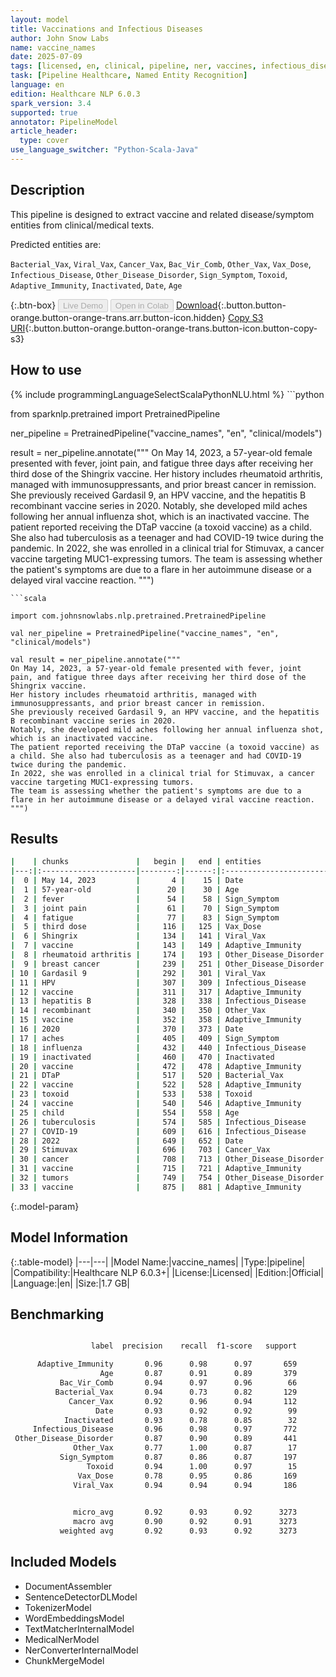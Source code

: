 ```yaml
---
layout: model
title: Vaccinations and Infectious Diseases
author: John Snow Labs
name: vaccine_names
date: 2025-07-09
tags: [licensed, en, clinical, pipeline, ner, vaccines, infectious_diseases]
task: [Pipeline Healthcare, Named Entity Recognition]
language: en
edition: Healthcare NLP 6.0.3
spark_version: 3.4
supported: true
annotator: PipelineModel
article_header:
  type: cover
use_language_switcher: "Python-Scala-Java"
---
```


## Description

This pipeline is designed to extract vaccine and related disease/symptom entities from clinical/medical texts. 

Predicted entities are:


`Bacterial_Vax`, `Viral_Vax`, `Cancer_Vax`, `Bac_Vir_Comb`, `Other_Vax`, `Vax_Dose`, `Infectious_Disease`, `Other_Disease_Disorder`, `Sign_Symptom`, `Toxoid`, `Adaptive_Immunity`, `Inactivated`, `Date`, `Age`

{:.btn-box}
<button class="button button-orange" disabled>Live Demo</button>
<button class="button button-orange" disabled>Open in Colab</button>
[Download](https://s3.amazonaws.com/auxdata.johnsnowlabs.com/clinical/models/vaccine_names_en_6.0.3_3.4_1752074827939.zip){:.button.button-orange.button-orange-trans.arr.button-icon.hidden}
[Copy S3 URI](s3://auxdata.johnsnowlabs.com/clinical/models/vaccine_names_en_6.0.3_3.4_1752074827939.zip){:.button.button-orange.button-orange-trans.button-icon.button-copy-s3}

## How to use



<div class="tabs-box" markdown="1">
{% include programmingLanguageSelectScalaPythonNLU.html %}
```python

from sparknlp.pretrained import PretrainedPipeline

ner_pipeline = PretrainedPipeline("vaccine_names", "en", "clinical/models")

result = ner_pipeline.annotate("""
On May 14, 2023, a 57-year-old female presented with fever, joint pain, and fatigue three days after receiving her third dose of the Shingrix vaccine. 
Her history includes rheumatoid arthritis, managed with immunosuppressants, and prior breast cancer in remission. 
She previously received Gardasil 9, an HPV vaccine, and the hepatitis B recombinant vaccine series in 2020. 
Notably, she developed mild aches following her annual influenza shot, which is an inactivated vaccine. 
The patient reported receiving the DTaP vaccine (a toxoid vaccine) as a child. She also had tuberculosis as a teenager and had COVID-19 twice during the pandemic. 
In 2022, she was enrolled in a clinical trial for Stimuvax, a cancer vaccine targeting MUC1-expressing tumors. 
The team is assessing whether the patient's symptoms are due to a flare in her autoimmune disease or a delayed viral vaccine reaction. 
""")

```
```scala

import com.johnsnowlabs.nlp.pretrained.PretrainedPipeline

val ner_pipeline = PretrainedPipeline("vaccine_names", "en", "clinical/models")

val result = ner_pipeline.annotate("""
On May 14, 2023, a 57-year-old female presented with fever, joint pain, and fatigue three days after receiving her third dose of the Shingrix vaccine. 
Her history includes rheumatoid arthritis, managed with immunosuppressants, and prior breast cancer in remission. 
She previously received Gardasil 9, an HPV vaccine, and the hepatitis B recombinant vaccine series in 2020. 
Notably, she developed mild aches following her annual influenza shot, which is an inactivated vaccine. 
The patient reported receiving the DTaP vaccine (a toxoid vaccine) as a child. She also had tuberculosis as a teenager and had COVID-19 twice during the pandemic. 
In 2022, she was enrolled in a clinical trial for Stimuvax, a cancer vaccine targeting MUC1-expressing tumors. 
The team is assessing whether the patient's symptoms are due to a flare in her autoimmune disease or a delayed viral vaccine reaction. 
""")

```
</div>

## Results

```bash
|    | chunks               |   begin |   end | entities               |
|---:|:---------------------|--------:|------:|:-----------------------|
|  0 | May 14, 2023         |       4 |    15 | Date                   |
|  1 | 57-year-old          |      20 |    30 | Age                    |
|  2 | fever                |      54 |    58 | Sign_Symptom           |
|  3 | joint pain           |      61 |    70 | Sign_Symptom           |
|  4 | fatigue              |      77 |    83 | Sign_Symptom           |
|  5 | third dose           |     116 |   125 | Vax_Dose               |
|  6 | Shingrix             |     134 |   141 | Viral_Vax              |
|  7 | vaccine              |     143 |   149 | Adaptive_Immunity      |
|  8 | rheumatoid arthritis |     174 |   193 | Other_Disease_Disorder |
|  9 | breast cancer        |     239 |   251 | Other_Disease_Disorder |
| 10 | Gardasil 9           |     292 |   301 | Viral_Vax              |
| 11 | HPV                  |     307 |   309 | Infectious_Disease     |
| 12 | vaccine              |     311 |   317 | Adaptive_Immunity      |
| 13 | hepatitis B          |     328 |   338 | Infectious_Disease     |
| 14 | recombinant          |     340 |   350 | Other_Vax              |
| 15 | vaccine              |     352 |   358 | Adaptive_Immunity      |
| 16 | 2020                 |     370 |   373 | Date                   |
| 17 | aches                |     405 |   409 | Sign_Symptom           |
| 18 | influenza            |     432 |   440 | Infectious_Disease     |
| 19 | inactivated          |     460 |   470 | Inactivated            |
| 20 | vaccine              |     472 |   478 | Adaptive_Immunity      |
| 21 | DTaP                 |     517 |   520 | Bacterial_Vax          |
| 22 | vaccine              |     522 |   528 | Adaptive_Immunity      |
| 23 | toxoid               |     533 |   538 | Toxoid                 |
| 24 | vaccine              |     540 |   546 | Adaptive_Immunity      |
| 25 | child                |     554 |   558 | Age                    |
| 26 | tuberculosis         |     574 |   585 | Infectious_Disease     |
| 27 | COVID-19             |     609 |   616 | Infectious_Disease     |
| 28 | 2022                 |     649 |   652 | Date                   |
| 29 | Stimuvax             |     696 |   703 | Cancer_Vax             |
| 30 | cancer               |     708 |   713 | Other_Disease_Disorder |
| 31 | vaccine              |     715 |   721 | Adaptive_Immunity      |
| 32 | tumors               |     749 |   754 | Other_Disease_Disorder |
| 33 | vaccine              |     875 |   881 | Adaptive_Immunity      |
```

{:.model-param}
## Model Information

{:.table-model}
|---|---|
|Model Name:|vaccine_names|
|Type:|pipeline|
|Compatibility:|Healthcare NLP 6.0.3+|
|License:|Licensed|
|Edition:|Official|
|Language:|en|
|Size:|1.7 GB|


## Benchmarking

```bash

                  label  precision    recall  f1-score   support

      Adaptive_Immunity       0.96      0.98      0.97       659
                    Age       0.87      0.91      0.89       379
           Bac_Vir_Comb       0.94      0.97      0.96        66
          Bacterial_Vax       0.94      0.73      0.82       129
             Cancer_Vax       0.92      0.96      0.94       112
                   Date       0.93      0.92      0.92        99
            Inactivated       0.93      0.78      0.85        32
     Infectious_Disease       0.96      0.98      0.97       772
 Other_Disease_Disorder       0.87      0.90      0.89       441
              Other_Vax       0.77      1.00      0.87        17
           Sign_Symptom       0.87      0.86      0.87       197
                 Toxoid       0.94      1.00      0.97        15
               Vax_Dose       0.78      0.95      0.86       169
              Viral_Vax       0.94      0.94      0.94       186
            

              micro_avg       0.92      0.93      0.92      3273
              macro avg       0.90      0.92      0.91      3273
           weighted avg       0.92      0.93      0.92      3273

```


## Included Models

- DocumentAssembler
- SentenceDetectorDLModel
- TokenizerModel
- WordEmbeddingsModel
- TextMatcherInternalModel
- MedicalNerModel
- NerConverterInternalModel
- ChunkMergeModel
